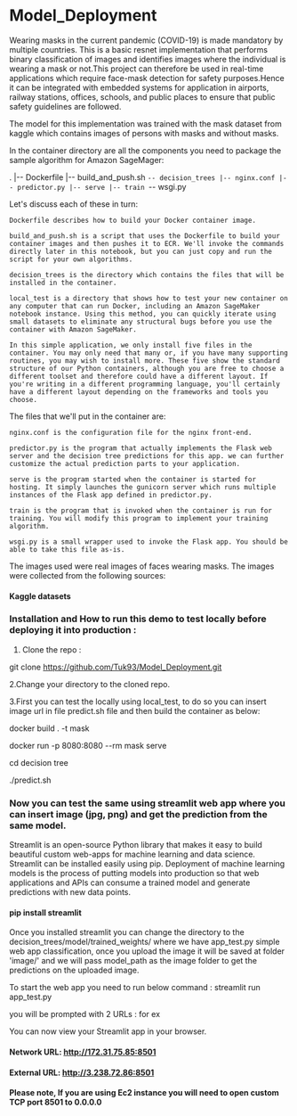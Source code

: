 # Model_Deployment

Wearing masks in the current pandemic (COVID-19) is made mandatory by multiple countries. This is a basic resnet implementation that performs binary classification of images and identifies images where the individual is wearing a mask or not.This project can therefore be used in real-time applications which require face-mask detection for safety purposes.Hence it can be integrated with embedded systems for application in airports, railway stations, offices, schools, and public places to ensure that public safety guidelines are followed.

The model for this implementation was trained with the mask dataset from kaggle which contains images of persons with masks and without masks.

In the container directory are all the components you need to package the sample algorithm for Amazon SageMager:

.
|-- Dockerfile
|-- build_and_push.sh
`-- decision_trees
    |-- nginx.conf
    |-- predictor.py
    |-- serve
    |-- train
    `-- wsgi.py

Let's discuss each of these in turn:

    Dockerfile describes how to build your Docker container image.
    
    build_and_push.sh is a script that uses the Dockerfile to build your container images and then pushes it to ECR. We'll invoke the commands directly later in this notebook, but you can just copy and run the script for your own algorithms.
    
    decision_trees is the directory which contains the files that will be installed in the container.
    
    local_test is a directory that shows how to test your new container on any computer that can run Docker, including an Amazon SageMaker notebook instance. Using this method, you can quickly iterate using small datasets to eliminate any structural bugs before you use the container with Amazon SageMaker. 
    
    In this simple application, we only install five files in the container. You may only need that many or, if you have many supporting routines, you may wish to install more. These five show the standard structure of our Python containers, although you are free to choose a different toolset and therefore could have a different layout. If you're writing in a different programming language, you'll certainly have a different layout depending on the frameworks and tools you choose.

The files that we'll put in the container are:

    nginx.conf is the configuration file for the nginx front-end.
    
    predictor.py is the program that actually implements the Flask web server and the decision tree predictions for this app. we can further customize the actual prediction parts to your application.
    
    serve is the program started when the container is started for hosting. It simply launches the gunicorn server which runs multiple instances of the Flask app defined in predictor.py. 
    
    train is the program that is invoked when the container is run for training. You will modify this program to implement your training algorithm.
    
    wsgi.py is a small wrapper used to invoke the Flask app. You should be able to take this file as-is.
    
The images used were real images of faces wearing masks. The images were collected from the following sources:

#### Kaggle datasets

### Installation and How to run this demo to test locally before deploying it into production :

1. Clone the repo :

git clone https://github.com/Tuk93/Model_Deployment.git

2.Change your directory to the cloned repo.

3.First you can test the locally using local_test, to do so you can insert image url in  file predict.sh file and then build the container as below:


  docker build . -t mask

  docker run -p 8080:8080 --rm mask serve

  cd decision tree

  ./predict.sh


### Now you can test the same using streamlit web app where you can insert image (jpg, png) and get the prediction from the same model.

Streamlit is an open-source Python library that makes it easy to build beautiful custom web-apps for machine learning and data science. Streamlit can be installed easily using pip. Deployment of machine learning models is the process of putting models into production so that web applications and APIs can consume a trained model and generate predictions with new data points.

#### pip install streamlit

Once you installed streamlit you can change the directory to the decision_trees/model/trained_weights/ where we have app_test.py simple web app classification, once you upload the image it will be saved at folder 'image/' and we will pass model_path as the image folder to get the predictions on the uploaded image.

To start the web app you need to run below command :
streamlit run app_test.py 

you will be prompted with 2 URLs : for ex 

You can now view your Streamlit app in your browser.

  #### Network URL: http://172.31.75.85:8501
  #### External URL: http://3.238.72.86:8501
  
 #### Please note, If you are using Ec2 instance you will need to open custom TCP port 8501 to 0.0.0.0
  
  

